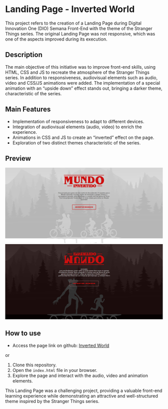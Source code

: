 # Landing Page - Inverted World

This project refers to the creation of a Landing Page during Digital Innovation One (DIO) Semana Front-End with the theme of the Stranger Things series. The original Landing Page was not responsive, which was one of the aspects improved during its execution.

## Description

The main objective of this initiative was to improve front-end skills, using HTML, CSS and JS to recreate the atmosphere of the Stranger Things series. In addition to responsiveness, audiovisual elements such as audio, video and CSS/JS animations were added. The implementation of a special animation with an “upside down” effect stands out, bringing a darker theme, characteristic of the series.

## Main Features

- Implementation of responsiveness to adapt to different devices.
- Integration of audiovisual elements (audio, video) to enrich the experience.
- Animations in CSS and JS to create an “inverted” effect on the page.
- Exploration of two distinct themes characteristic of the series.

## Preview

![Preview](https://github.com/RhuanLucass/mundo-invertido/blob/master/assets/images/mundo.png)
![Preview](https://github.com/RhuanLucass/mundo-invertido/blob/master/assets/images/mundo-invertido.png)

## How to use

- Access the page link on github: [Inverted World](https://rhuanlucass.github.io/mundo-invertido/)

or

1. Clone this repository.
2. Open the `index.html` file in your browser.
3. Explore the page and interact with the audio, video and animation elements.

This Landing Page was a challenging project, providing a valuable front-end learning experience while demonstrating an attractive and well-structured theme inspired by the Stranger Things series.

